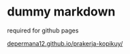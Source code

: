 # dummy markdown
required for github pages

[depermana12.github.io/prakerja-kopikuy/](https://depermana12.github.io/prakerja-kopikuy/)